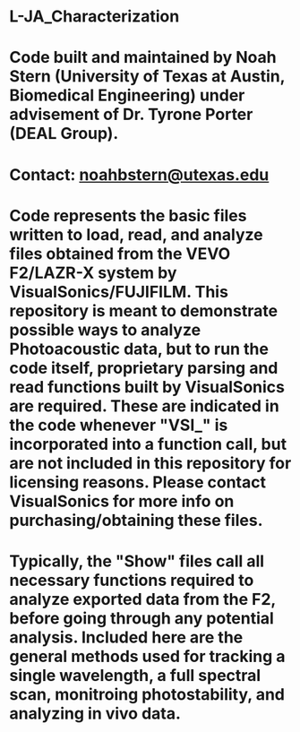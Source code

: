 # L-JA_Characterization
# Code built and maintained by Noah Stern (University of Texas at Austin, Biomedical Engineering) under advisement of Dr. Tyrone Porter (DEAL Group). 
# Contact: noahbstern@utexas.edu
# Code represents the basic files written to load, read, and analyze files obtained from the VEVO F2/LAZR-X system by VisualSonics/FUJIFILM. This repository is meant to demonstrate possible ways to analyze Photoacoustic data, but to run the code itself, proprietary parsing and read functions built by VisualSonics are required. These are indicated in the code whenever "VSI_" is incorporated into a function call, but are not included in this repository for licensing reasons. Please contact VisualSonics for more info on purchasing/obtaining these files. 
# Typically, the "Show" files call all necessary functions required to analyze exported data from the F2, before going through any potential analysis. Included here are the general methods used for tracking a single wavelength, a full spectral scan, monitroing photostability, and analyzing in vivo data. 
